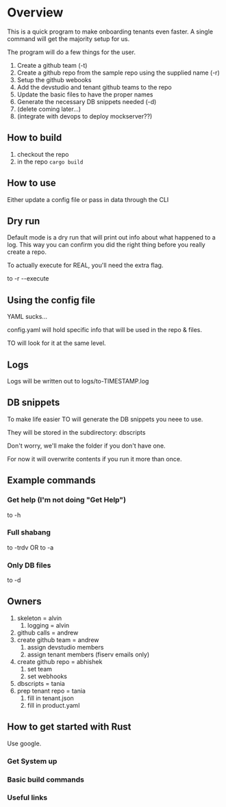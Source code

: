 # Overview

This is a quick program to make onboarding tenants even faster.  A single command will get the majority setup for us.

The program will do a few things for the user.

1. Create a github team (-t)
2. Create a github repo from the sample repo using the supplied name (-r)
3. Setup the github webooks
4. Add the devstudio and tenant github teams to the repo
5. Update the basic files to have the proper names
6. Generate the necessary DB snippets needed (-d)
7. (delete coming later...)
8. (integrate with devops to deploy mockserver??)

## How to build

1. checkout the repo
2. in the repo `cargo build`

## How to use

Either update a config file or pass in data through the CLI

## Dry run

Default mode is a dry run that will print out info about what happened to a log.  This way you can confirm you did the right thing before you really create a repo.

To actually execute for REAL, you'll need the extra flag.

to -r --execute

## Using the config file

YAML sucks...

config.yaml will hold specific info that will be used in the repo & files.

TO will look for it at the same level.

## Logs

Logs will be written out to logs/to-TIMESTAMP.log

## DB snippets

To make life easier TO will generate the DB snippets you neee to use.

They will be stored in the subdirectory: dbscripts

Don't worry, we'll make the folder if you don't have one.

For now it will overwrite contents if you run it more than once.

## Example commands

### Get help (I'm not doing "Get Help")

to -h

### Full shabang

to -trdv  OR to -a

### Only DB files

to -d

## Owners

1. skeleton = alvin
   1. logging = alvin
2. github calls = andrew
3. create github team = andrew
   1. assign devstudio members
   2. assign tenant members (fiserv emails only)
4. create github repo = abhishek
   1. set team
   2. set webhooks
5. dbscripts = tania
6. prep tenant repo = tania
   1. fill in tenant.json
   2. fill in product.yaml


## How to get started with Rust

Use google.

### Get System up

### Basic build commands

### Useful links